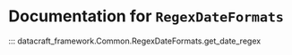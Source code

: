 # Documentation for `RegexDateFormats`

::: datacraft_framework.Common.RegexDateFormats.get_date_regex
